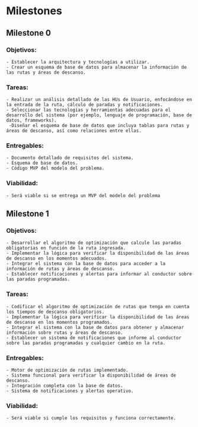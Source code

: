 # Milestones

## Milestone 0
### Objetivos:
    - Establecer la arquitectura y tecnologías a utilizar.
    - Crear un esquema de base de datos para almacenar la información de las rutas y áreas de descanso.

### Tareas:
    - Realizar un análisis detallado de las HUs de Usuario, enfocándose en la entrada de la ruta, cálculo de paradas y notificaciones.
    - Seleccionar las tecnologías y herramientas adecuadas para el desarrollo del sistema (por ejemplo, lenguaje de programación, base de datos, frameworks).
     -Diseñar el esquema de base de datos que incluya tablas para rutas y áreas de descanso, así como relaciones entre ellas.

### Entregables:
    - Documento detallado de requisitos del sistema.
    - Esquema de base de datos.
    - Código MVP del modelo del problema.

### Viabilidad:
    - Será viable si se entrega un MVP del modelo del problema

## Milestone 1
### Objetivos:

    - Desarrollar el algoritmo de optimización que calcule las paradas obligatorias en función de la ruta ingresada.
    - Implementar la lógica para verificar la disponibilidad de las áreas de descanso en los momentos adecuados.
    - Integrar el sistema con la base de datos para acceder a la información de rutas y áreas de descanso.
    - Establecer notificaciones y alertas para informar al conductor sobre las paradas programadas.

### Tareas:

    - Codificar el algoritmo de optimización de rutas que tenga en cuenta los tiempos de descanso obligatorios.
    - Implementar la lógica para verificar la disponibilidad de las áreas de descanso en los momentos programados.
    - Integrar el sistema con la base de datos para obtener y almacenar información sobre rutas y áreas de descanso.
    - Establecer un sistema de notificaciones que informe al conductor sobre las paradas programadas y cualquier cambio en la ruta.

### Entregables:

    - Motor de optimización de rutas implementado.
    - Sistema funcional para verificar la disponibilidad de áreas de descanso.
    - Integración completa con la base de datos.
    - Sistema de notificaciones y alertas operativo.

### Viabilidad:
    - Será viable si cumple los requisitos y funciona correctamente.